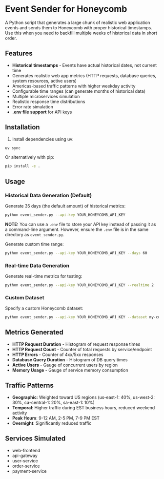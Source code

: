 # Event Sender for Honeycomb

A Python script that generates a large chunk of realistic web application events and sends them to Honeycomb with proper historical timestamps. Use this when you need to backfill multiple weeks of historical data in short order.

## Features

- **Historical timestamps** - Events have actual historical dates, not current time
- Generates realistic web app metrics (HTTP requests, database queries, system resources, active users)
- Americas-based traffic patterns with higher weekday activity
- Configurable time ranges (can generate months of historical data)
- Multiple microservices simulation
- Realistic response time distributions
- Error rate simulation
- **.env file support** for API keys

## Installation

1. Install dependencies using uv:
```bash
uv sync
```

Or alternatively with pip:
```bash
pip install -e .
```

## Usage

### Historical Data Generation (Default)

Generate 35 days (the default amount) of historical metrics:
```bash
python event_sender.py --api-key YOUR_HONEYCOMB_API_KEY
```

**NOTE:** You can use a `.env` file to store your API key instead of passing it as a command-line argument. However, ensure the `.env` file is in the same directory as `event_sender.py`.

Generate custom time range:
```bash
python event_sender.py --api-key YOUR_HONEYCOMB_API_KEY --days 60
```

### Real-time Data Generation

Generate real-time metrics for testing:
```bash
python event_sender.py --api-key YOUR_HONEYCOMB_API_KEY --realtime 2
```

### Custom Dataset

Specify a custom Honeycomb dataset:
```bash
python event_sender.py --api-key YOUR_HONEYCOMB_API_KEY --dataset my-custom-dataset
```

## Metrics Generated

- **HTTP Request Duration** - Histogram of request response times
- **HTTP Request Count** - Counter of total requests by service/endpoint
- **HTTP Errors** - Counter of 4xx/5xx responses
- **Database Query Duration** - Histogram of DB query times
- **Active Users** - Gauge of concurrent users by region
- **Memory Usage** - Gauge of service memory consumption

## Traffic Patterns

- **Geographic**: Weighted toward US regions (us-east-1: 40%, us-west-2: 30%, ca-central-1: 20%, sa-east-1: 10%)
- **Temporal**: Higher traffic during EST business hours, reduced weekend activity
- **Peak Hours**: 9-12 AM, 2-5 PM, 7-9 PM EST
- **Overnight**: Significantly reduced traffic

## Services Simulated

- web-frontend
- api-gateway
- user-service
- order-service
- payment-service
